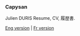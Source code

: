 ### Capysan

Julien DURIS Resume, CV, 履歴書.

[Eng version](https://monkeydioude.github.io/capysan/index.html) | [Fr version](https://monkeydioude.github.io/capysan/index_fr.html)